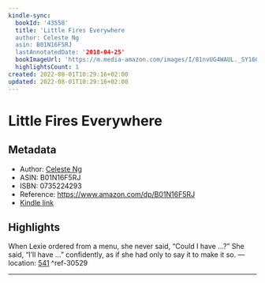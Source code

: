 ```yaml
---
kindle-sync:
  bookId: '43558'
  title: 'Little Fires Everywhere
  author: Celeste Ng
  asin: B01N16F5RJ
  lastAnnotatedDate: '2018-04-25'
  bookImageUrl: 'https://m.media-amazon.com/images/I/81nvUG4WAUL._SY160.jpg'
  highlightsCount: 1
created: 2022-08-01T10:29:16+02:00
updated: 2022-08-01T10:29:16+02:00
---
```

# Little Fires Everywhere
## Metadata
* Author: [Celeste Ng](https://www.amazon.com/Celeste-Ng/e/B00G3OK1NI/ref=dp_byline_cont_ebooks_1)
* ASIN: B01N16F5RJ
* ISBN: 0735224293
* Reference: https://www.amazon.com/dp/B01N16F5RJ
* [Kindle link](kindle://book?action=open&asin=B01N16F5RJ)

## Highlights
When Lexie ordered from a menu, she never said, “Could I have …?” She said, “I’ll have …” confidently, as if she had only to say it to make it so. — location: [541](kindle://book?action=open&asin=B01N16F5RJ&location=541) ^ref-30529

---
